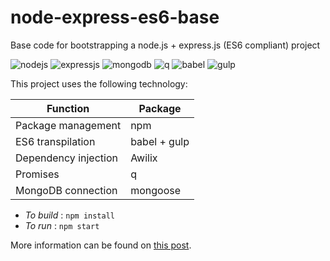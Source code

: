 # node-express-es6-base
Base code for bootstrapping a node.js + express.js (ES6 compliant) project

![nodejs](https://nodeblog.files.wordpress.com/2011/07/nodejs.png) ![expressjs](https://i.cloudup.com/zfY6lL7eFa-3000x3000.png)
![mongodb](https://zdnet3.cbsistatic.com/hub/i/r/2017/10/19/58167892-60ef-4eec-a43a-3e5cda4a7ea5/resize/370xauto/44143a11635e1f75ab8ec36318aaa16d/mongo-db-logo.png) ![q](http://kriskowal.github.io/q/q.png)
![babel](http://www.programwitherik.com/content/images/2015/07/babel.png) ![gulp](https://cms-assets.tutsplus.com/uploads/users/45/posts/20903/preview_image/gulp-preview.png)

This project uses the following technology:

| Function | Package |
| -------- | ------- |
| Package management | npm |
| ES6 transpilation | babel + gulp |
| Dependency injection | Awilix |
| Promises | q |
| MongoDB connection | mongoose |

* _To build_ : `npm install`
* _To run_ : `npm start`

More information can be found on [this post](http://rdeshapriya.com/a-base-project-for-nodejs-expressjs-on-ecmascript-6-with-mongodb/).
